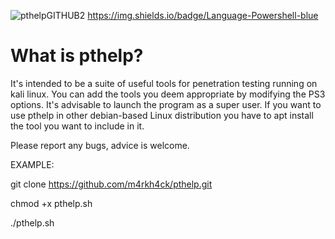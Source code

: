 ![pthelpGITHUB2](https://user-images.githubusercontent.com/92309458/136800956-fe6308b0-e5e2-4630-9900-b7ac77d7cd54.png)
https://img.shields.io/badge/Language-Powershell-blue
# What is pthelp?
It's intended to be a suite of useful tools for penetration testing running on kali linux. You can add the tools you deem appropriate by modifying the PS3 options. It's advisable to launch the program as a super user. If you want to use pthelp in other debian-based Linux distribution you have to apt install the tool you want to include in it.

Please report any bugs, advice is welcome.

EXAMPLE:

git clone https://github.com/m4rkh4ck/pthelp.git

chmod +x pthelp.sh

./pthelp.sh
